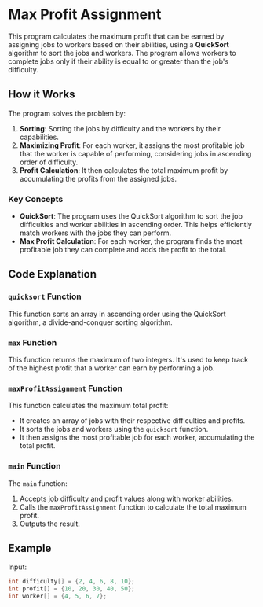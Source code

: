# Max Profit Assignment

This program calculates the maximum profit that can be earned by assigning jobs to workers based on their abilities, using a **QuickSort** algorithm to sort the jobs and workers. The program allows workers to complete jobs only if their ability is equal to or greater than the job's difficulty.

## How it Works

The program solves the problem by:

1. **Sorting**: Sorting the jobs by difficulty and the workers by their capabilities.
2. **Maximizing Profit**: For each worker, it assigns the most profitable job that the worker is capable of performing, considering jobs in ascending order of difficulty.
3. **Profit Calculation**: It then calculates the total maximum profit by accumulating the profits from the assigned jobs.

### Key Concepts

- **QuickSort**: The program uses the QuickSort algorithm to sort the job difficulties and worker abilities in ascending order. This helps efficiently match workers with the jobs they can perform.
- **Max Profit Calculation**: For each worker, the program finds the most profitable job they can complete and adds the profit to the total.

## Code Explanation

### `quicksort` Function

This function sorts an array in ascending order using the QuickSort algorithm, a divide-and-conquer sorting algorithm.

### `max` Function

This function returns the maximum of two integers. It's used to keep track of the highest profit that a worker can earn by performing a job.

### `maxProfitAssignment` Function

This function calculates the maximum total profit:
- It creates an array of jobs with their respective difficulties and profits.
- It sorts the jobs and workers using the `quicksort` function.
- It then assigns the most profitable job for each worker, accumulating the total profit.

### `main` Function

The `main` function:
1. Accepts job difficulty and profit values along with worker abilities.
2. Calls the `maxProfitAssignment` function to calculate the total maximum profit.
3. Outputs the result.

## Example

Input:
```c
int difficulty[] = {2, 4, 6, 8, 10};
int profit[] = {10, 20, 30, 40, 50};
int worker[] = {4, 5, 6, 7};
